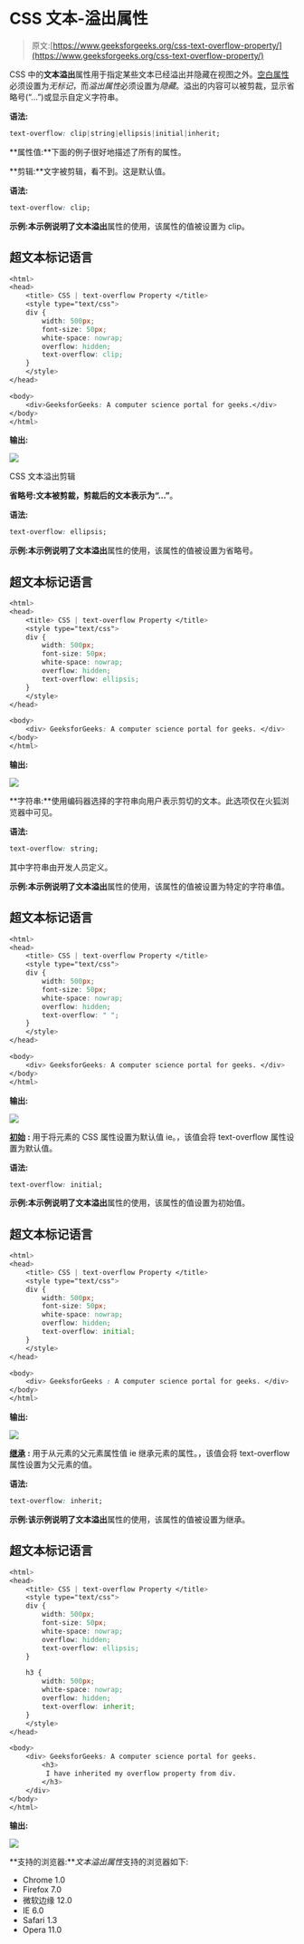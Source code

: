 # CSS 文本-溢出属性

> 原文:[https://www.geeksforgeeks.org/css-text-overflow-property/](https://www.geeksforgeeks.org/css-text-overflow-property/)

CSS 中的**文本溢出**属性用于指定某些文本已经溢出并隐藏在视图之外。[空白属性](https://www.geeksforgeeks.org/css-white-space-property/)必须设置为*无标记*，而*溢出属性*必须设置为*隐藏*。溢出的内容可以被剪裁，显示省略号(“…”)或显示自定义字符串。

**语法:**

```css
text-overflow: clip|string|ellipsis|initial|inherit;
```

**属性值:**下面的例子很好地描述了所有的属性。

**剪辑:**文字被剪辑，看不到。这是默认值。

**语法:**

```css
text-overflow: clip;
```

**示例:**本示例说明了**文本溢出**属性的使用，该属性的值被设置为 clip。

## 超文本标记语言

```css
<html>
<head>
    <title> CSS | text-overflow Property </title>
    <style type="text/css">
    div {
        width: 500px;
        font-size: 50px;
        white-space: nowrap;
        overflow: hidden;
        text-overflow: clip;
    }
    </style>
</head>

<body>
    <div>GeeksforGeeks: A computer science portal for geeks.</div>
</body>
</html>
```

**输出:**

![](img/6aaad8697648327611de1cb71f94f938.png)

CSS 文本溢出剪辑

**省略号:**文本被剪裁，剪裁后的文本表示为**“…”**。

**语法:**

```css
text-overflow: ellipsis;
```

**示例:**本示例说明了**文本溢出**属性的使用，该属性的值被设置为省略号。

## 超文本标记语言

```css
<html>
<head>
    <title> CSS | text-overflow Property </title>
    <style type="text/css">
    div {
        width: 500px;
        font-size: 50px;
        white-space: nowrap;
        overflow: hidden;
        text-overflow: ellipsis;
    }
    </style>
</head>

<body>
    <div> GeeksforGeeks: A computer science portal for geeks. </div>
</body>
</html>
```

**输出:**

![](img/76e165ac49f1d922a7198003ff371d06.png)

**字符串:**使用编码器选择的字符串向用户表示剪切的文本。此选项仅在火狐浏览器中可见。

**语法:**

```css
text-overflow: string;
```

其中字符串由开发人员定义。

**示例:**本示例说明了**文本溢出**属性的使用，该属性的值被设置为特定的字符串值。

## 超文本标记语言

```css
<html>
<head>
    <title> CSS | text-overflow Property </title>
    <style type="text/css">
    div {
        width: 500px;
        font-size: 50px;
        white-space: nowrap;
        overflow: hidden;
        text-overflow: " ";
    }
    </style>
</head>

<body>
    <div> GeeksforGeeks: A computer science portal for geeks. </div>
</body>
</html>
```

**输出:**

![](img/6b503e2b93d26af41e4bf9ac09dcd98d.png)

[**初始**](https://www.geeksforgeeks.org/css-value-initial/) **:** 用于将元素的 CSS 属性设置为默认值 ie。，该值会将 text-overflow 属性设置为默认值。

**语法:**

```css
text-overflow: initial;
```

**示例:**本示例说明了**文本溢出**属性的使用，该属性的值设置为初始值。

## 超文本标记语言

```css
<html>
<head>
    <title> CSS | text-overflow Property </title>
    <style type="text/css">
    div {
        width: 500px;
        font-size: 50px;
        white-space: nowrap;
        overflow: hidden;
        text-overflow: initial;
    }
    </style>
</head>

<body>
    <div> GeeksforGeeks : A computer science portal for geeks. </div>
</body>
</html>
```

**输出:**

![](img/9eba20f0bf9d6e91c431d4ff3a1340b4.png)

[**继承**](https://www.geeksforgeeks.org/css-value-inherit/) **:** 用于从元素的父元素属性值 ie 继承元素的属性。，该值会将 text-overflow 属性设置为父元素的值。

**语法:**

```css
text-overflow: inherit;
```

**示例:**该示例说明了**文本溢出**属性的使用，该属性的值被设置为继承。

## 超文本标记语言

```css
<html>
<head>
    <title> CSS | text-overflow Property </title>
    <style type="text/css">
    div {
        width: 500px;
        font-size: 50px;
        white-space: nowrap;
        overflow: hidden;
        text-overflow: ellipsis;
    }

    h3 {
        width: 500px;
        white-space: nowrap;
        overflow: hidden;
        text-overflow: inherit;
    }
    </style>
</head>

<body>
    <div> GeeksforGeeks: A computer science portal for geeks.
        <h3>
         I have inherited my overflow property from div.
        </h3>
    </div>
</body>
</html>
```

**输出:**

![](img/8f9e73746ff9e0999843e827cf7e1e29.png)

**支持的浏览器:***文本溢出属性*支持的浏览器如下:

*   Chrome 1.0
*   Firefox 7.0
*   微软边缘 12.0
*   IE 6.0
*   Safari 1.3
*   Opera 11.0